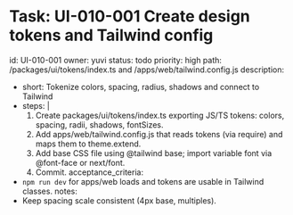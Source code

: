 # Task: UI-010-001 Create design tokens and Tailwind config
id: UI-010-001
owner: yuvi
status: todo
priority: high
path: /packages/ui/tokens/index.ts and /apps/web/tailwind.config.js
description:
  - short: Tokenize colors, spacing, radius, shadows and connect to Tailwind
  - steps: |
      1. Create packages/ui/tokens/index.ts exporting JS/TS tokens: colors, spacing, radii, shadows, fontSizes.
      2. Add apps/web/tailwind.config.js that reads tokens (via require) and maps them to theme.extend.
      3. Add base CSS file using @tailwind base; import variable font via @font-face or next/font.
      4. Commit.
acceptance_criteria:
  - `npm run dev` for apps/web loads and tokens are usable in Tailwind classes.
notes:
  - Keep spacing scale consistent (4px base, multiples).
